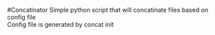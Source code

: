 #Concatinator
Simple python script that will concatinate files based on config file    
Config file is generated by concat init
